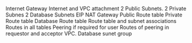 
Internet Gateway
Internet and VPC attachment
2 Public Subnets.
2 Private Subnes
2 Database Subnets
EIP
NAT Gateway
Public Route table
Private Route table
Database Route table
Route table and subnet associations
Routes in all tables
Peering if required for user
Routes of peering in requestor and acceptor VPC.
Database sunet group